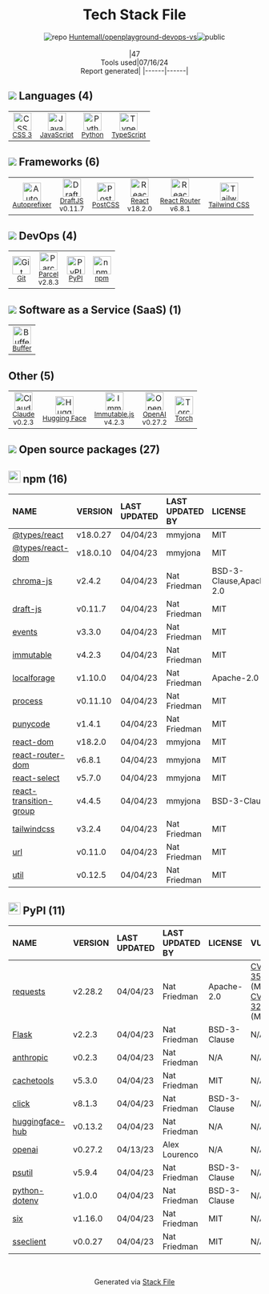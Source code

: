 <!--
&lt;--- Readme.md Snippet without images Start ---&gt;
## Tech Stack
Huntemall/openplayground-devops-vs is built on the following main stack:

- [JavaScript](https://developer.mozilla.org/en-US/docs/Web/JavaScript) – Languages
- [Python](https://www.python.org) – Languages
- [TypeScript](http://www.typescriptlang.org) – Languages
- [Autoprefixer](https://github.com/postcss/autoprefixer) – CSS Pre-processors / Extensions
- [DraftJS](https://draftjs.org) – Frameworks (Full Stack)
- [PostCSS](https://github.com/postcss/postcss) – CSS Pre-processors / Extensions
- [React](https://reactjs.org/) – Javascript UI Libraries
- [React Router](https://github.com/rackt/react-router) – JavaScript Framework Components
- [Tailwind CSS](https://tailwindcss.com) – Front-End Frameworks
- [Parcel](https://parceljs.org/) – JS Build Tools / JS Task Runners
- [Buffer](https://bufferapp.com/) – Social Media Tools
- [Claude](https://www.anthropic.com/product) – Large Language Models
- [Hugging Face](https://huggingface.co/) – Large Language Model Tools
- [Immutable.js](http://facebook.github.io/immutable-js/) – Javascript Utilities & Libraries
- [OpenAI](https://openai.com/) – Large Language Models
- [Torch](http://torch.ch/) – Machine Learning Tools

Full tech stack [here](/techstack.md)

&lt;--- Readme.md Snippet without images End ---&gt;

&lt;--- Readme.md Snippet with images Start ---&gt;
## Tech Stack
Huntemall/openplayground-devops-vs is built on the following main stack:

- <img width='25' height='25' src='https://img.stackshare.io/service/1209/javascript.jpeg' alt='JavaScript'/> [JavaScript](https://developer.mozilla.org/en-US/docs/Web/JavaScript) – Languages
- <img width='25' height='25' src='https://img.stackshare.io/service/993/pUBY5pVj.png' alt='Python'/> [Python](https://www.python.org) – Languages
- <img width='25' height='25' src='https://img.stackshare.io/service/1612/bynNY5dJ.jpg' alt='TypeScript'/> [TypeScript](http://www.typescriptlang.org) – Languages
- <img width='25' height='25' src='https://img.stackshare.io/service/2202/72d087642cfce6fef6f2dabec5bf49e8_400x400.png' alt='Autoprefixer'/> [Autoprefixer](https://github.com/postcss/autoprefixer) – CSS Pre-processors / Extensions
- <img width='25' height='25' src='https://img.stackshare.io/service/5388/9xvwNLlR_400x400.jpg' alt='DraftJS'/> [DraftJS](https://draftjs.org) – Frameworks (Full Stack)
- <img width='25' height='25' src='https://img.stackshare.io/service/3339/rlFcjEdI.png' alt='PostCSS'/> [PostCSS](https://github.com/postcss/postcss) – CSS Pre-processors / Extensions
- <img width='25' height='25' src='https://img.stackshare.io/service/1020/OYIaJ1KK.png' alt='React'/> [React](https://reactjs.org/) – Javascript UI Libraries
- <img width='25' height='25' src='https://img.stackshare.io/service/3350/8261421.png' alt='React Router'/> [React Router](https://github.com/rackt/react-router) – JavaScript Framework Components
- <img width='25' height='25' src='https://img.stackshare.io/service/8158/default_660b7c41c3ba489cb581eec89c04655404258c19.png' alt='Tailwind CSS'/> [Tailwind CSS](https://tailwindcss.com) – Front-End Frameworks
- <img width='25' height='25' src='https://img.stackshare.io/service/8054/fC6Wad-S_400x400.jpg' alt='Parcel'/> [Parcel](https://parceljs.org/) – JS Build Tools / JS Task Runners
- <img width='25' height='25' src='https://img.stackshare.io/service/825/hnc3q-7x.jpg' alt='Buffer'/> [Buffer](https://bufferapp.com/) – Social Media Tools
- <img width='25' height='25' src='https://img.stackshare.io/service/101883/default_fddf1fbe1d52baf4dac573b2b7fc24b78cc729b1.jpg' alt='Claude'/> [Claude](https://www.anthropic.com/product) – Large Language Models
- <img width='25' height='25' src='https://img.stackshare.io/service/40287/default_b4fac77fd6589c7469ccfb18a0d2df3ff2a71dbd.jpg' alt='Hugging Face'/> [Hugging Face](https://huggingface.co/) – Large Language Model Tools
- <img width='25' height='25' src='https://img.stackshare.io/no-img-open-source.png' alt='Immutable.js'/> [Immutable.js](http://facebook.github.io/immutable-js/) – Javascript Utilities & Libraries
- <img width='25' height='25' src='https://img.stackshare.io/service/48786/default_8b1119bcbb159cebebc2f6cfc9cd2e359b169d22.jpg' alt='OpenAI'/> [OpenAI](https://openai.com/) – Large Language Models
- <img width='25' height='25' src='https://img.stackshare.io/service/4475/hpYQzO_U_400x400.png' alt='Torch'/> [Torch](http://torch.ch/) – Machine Learning Tools

Full tech stack [here](/techstack.md)

&lt;--- Readme.md Snippet with images End ---&gt;
-->
<div align="center">

# Tech Stack File
![](https://img.stackshare.io/repo.svg "repo") [Huntemall/openplayground-devops-vs](https://github.com/Huntemall/openplayground-devops-vs)![](https://img.stackshare.io/public_badge.svg "public")
<br/><br/>
|47<br/>Tools used|07/16/24 <br/>Report generated|
|------|------|
</div>

## <img src='https://img.stackshare.io/languages.svg'/> Languages (4)
<table><tr>
  <td align='center'>
  <img width='36' height='36' src='https://img.stackshare.io/service/6727/css.png' alt='CSS 3'>
  <br>
  <sub><a href="https://developer.mozilla.org/en-US/docs/Web/CSS/CSS3">CSS 3</a></sub>
  <br>
  <sub></sub>
</td>

<td align='center'>
  <img width='36' height='36' src='https://img.stackshare.io/service/1209/javascript.jpeg' alt='JavaScript'>
  <br>
  <sub><a href="https://developer.mozilla.org/en-US/docs/Web/JavaScript">JavaScript</a></sub>
  <br>
  <sub></sub>
</td>

<td align='center'>
  <img width='36' height='36' src='https://img.stackshare.io/service/993/pUBY5pVj.png' alt='Python'>
  <br>
  <sub><a href="https://www.python.org">Python</a></sub>
  <br>
  <sub></sub>
</td>

<td align='center'>
  <img width='36' height='36' src='https://img.stackshare.io/service/1612/bynNY5dJ.jpg' alt='TypeScript'>
  <br>
  <sub><a href="http://www.typescriptlang.org">TypeScript</a></sub>
  <br>
  <sub></sub>
</td>

</tr>
</table>

## <img src='https://img.stackshare.io/frameworks.svg'/> Frameworks (6)
<table><tr>
  <td align='center'>
  <img width='36' height='36' src='https://img.stackshare.io/service/2202/72d087642cfce6fef6f2dabec5bf49e8_400x400.png' alt='Autoprefixer'>
  <br>
  <sub><a href="https://github.com/postcss/autoprefixer">Autoprefixer</a></sub>
  <br>
  <sub></sub>
</td>

<td align='center'>
  <img width='36' height='36' src='https://img.stackshare.io/service/5388/9xvwNLlR_400x400.jpg' alt='DraftJS'>
  <br>
  <sub><a href="https://draftjs.org">DraftJS</a></sub>
  <br>
  <sub>v0.11.7</sub>
</td>

<td align='center'>
  <img width='36' height='36' src='https://img.stackshare.io/service/3339/rlFcjEdI.png' alt='PostCSS'>
  <br>
  <sub><a href="https://github.com/postcss/postcss">PostCSS</a></sub>
  <br>
  <sub></sub>
</td>

<td align='center'>
  <img width='36' height='36' src='https://img.stackshare.io/service/1020/OYIaJ1KK.png' alt='React'>
  <br>
  <sub><a href="https://reactjs.org/">React</a></sub>
  <br>
  <sub>v18.2.0</sub>
</td>

<td align='center'>
  <img width='36' height='36' src='https://img.stackshare.io/service/3350/8261421.png' alt='React Router'>
  <br>
  <sub><a href="https://github.com/rackt/react-router">React Router</a></sub>
  <br>
  <sub>v6.8.1</sub>
</td>

<td align='center'>
  <img width='36' height='36' src='https://img.stackshare.io/service/8158/default_660b7c41c3ba489cb581eec89c04655404258c19.png' alt='Tailwind CSS'>
  <br>
  <sub><a href="https://tailwindcss.com">Tailwind CSS</a></sub>
  <br>
  <sub></sub>
</td>

</tr>
</table>

## <img src='https://img.stackshare.io/devops.svg'/> DevOps (4)
<table><tr>
  <td align='center'>
  <img width='36' height='36' src='https://img.stackshare.io/service/1046/git.png' alt='Git'>
  <br>
  <sub><a href="http://git-scm.com/">Git</a></sub>
  <br>
  <sub></sub>
</td>

<td align='center'>
  <img width='36' height='36' src='https://img.stackshare.io/service/8054/fC6Wad-S_400x400.jpg' alt='Parcel'>
  <br>
  <sub><a href="https://parceljs.org/">Parcel</a></sub>
  <br>
  <sub>v2.8.3</sub>
</td>

<td align='center'>
  <img width='36' height='36' src='https://img.stackshare.io/service/12572/-RIWgodF_400x400.jpg' alt='PyPI'>
  <br>
  <sub><a href="https://pypi.org/">PyPI</a></sub>
  <br>
  <sub></sub>
</td>

<td align='center'>
  <img width='36' height='36' src='https://img.stackshare.io/service/1120/lejvzrnlpb308aftn31u.png' alt='npm'>
  <br>
  <sub><a href="https://www.npmjs.com/">npm</a></sub>
  <br>
  <sub></sub>
</td>

</tr>
</table>

## <img src='https://img.stackshare.io/saas.svg'/> Software as a Service (SaaS) (1)
<table><tr>
  <td align='center'>
  <img width='36' height='36' src='https://img.stackshare.io/service/825/hnc3q-7x.jpg' alt='Buffer'>
  <br>
  <sub><a href="https://bufferapp.com/">Buffer</a></sub>
  <br>
  <sub></sub>
</td>

</tr>
</table>

## Other (5)
<table><tr>
  <td align='center'>
  <img width='36' height='36' src='https://img.stackshare.io/service/101883/default_fddf1fbe1d52baf4dac573b2b7fc24b78cc729b1.jpg' alt='Claude'>
  <br>
  <sub><a href="https://www.anthropic.com/product">Claude</a></sub>
  <br>
  <sub>v0.2.3</sub>
</td>

<td align='center'>
  <img width='36' height='36' src='https://img.stackshare.io/service/40287/default_b4fac77fd6589c7469ccfb18a0d2df3ff2a71dbd.jpg' alt='Hugging Face'>
  <br>
  <sub><a href="https://huggingface.co/">Hugging Face</a></sub>
  <br>
  <sub></sub>
</td>

<td align='center'>
  <img width='36' height='36' src='https://img.stackshare.io/no-img-open-source.png' alt='Immutable.js'>
  <br>
  <sub><a href="http://facebook.github.io/immutable-js/">Immutable.js</a></sub>
  <br>
  <sub>v4.2.3</sub>
</td>

<td align='center'>
  <img width='36' height='36' src='https://img.stackshare.io/service/48786/default_8b1119bcbb159cebebc2f6cfc9cd2e359b169d22.jpg' alt='OpenAI'>
  <br>
  <sub><a href="https://openai.com/">OpenAI</a></sub>
  <br>
  <sub>v0.27.2</sub>
</td>

<td align='center'>
  <img width='36' height='36' src='https://img.stackshare.io/service/4475/hpYQzO_U_400x400.png' alt='Torch'>
  <br>
  <sub><a href="http://torch.ch/">Torch</a></sub>
  <br>
  <sub></sub>
</td>

</tr>
</table>


## <img src='https://img.stackshare.io/group.svg' /> Open source packages (27)</h2>

## <img width='24' height='24' src='https://img.stackshare.io/service/1120/lejvzrnlpb308aftn31u.png'/> npm (16)

|NAME|VERSION|LAST UPDATED|LAST UPDATED BY|LICENSE|VULNERABILITIES|
|:------|:------|:------|:------|:------|:------|
|[@types/react](https://www.npmjs.com/@types/react)|v18.0.27|04/04/23|mmyjona |MIT|N/A|
|[@types/react-dom](https://www.npmjs.com/@types/react-dom)|v18.0.10|04/04/23|mmyjona |MIT|N/A|
|[chroma-js](https://www.npmjs.com/chroma-js)|v2.4.2|04/04/23|Nat Friedman |BSD-3-Clause,Apache-2.0|N/A|
|[draft-js](https://www.npmjs.com/draft-js)|v0.11.7|04/04/23|Nat Friedman |MIT|N/A|
|[events](https://www.npmjs.com/events)|v3.3.0|04/04/23|Nat Friedman |MIT|N/A|
|[immutable](https://www.npmjs.com/immutable)|v4.2.3|04/04/23|Nat Friedman |MIT|N/A|
|[localforage](https://www.npmjs.com/localforage)|v1.10.0|04/04/23|Nat Friedman |Apache-2.0|N/A|
|[process](https://www.npmjs.com/process)|v0.11.10|04/04/23|Nat Friedman |MIT|N/A|
|[punycode](https://www.npmjs.com/punycode)|v1.4.1|04/04/23|Nat Friedman |MIT|N/A|
|[react-dom](https://www.npmjs.com/react-dom)|v18.2.0|04/04/23|mmyjona |MIT|N/A|
|[react-router-dom](https://www.npmjs.com/react-router-dom)|v6.8.1|04/04/23|mmyjona |MIT|N/A|
|[react-select](https://www.npmjs.com/react-select)|v5.7.0|04/04/23|mmyjona |MIT|N/A|
|[react-transition-group](https://www.npmjs.com/react-transition-group)|v4.4.5|04/04/23|mmyjona |BSD-3-Clause|N/A|
|[tailwindcss](https://www.npmjs.com/tailwindcss)|v3.2.4|04/04/23|Nat Friedman |MIT|N/A|
|[url](https://www.npmjs.com/url)|v0.11.0|04/04/23|Nat Friedman |MIT|N/A|
|[util](https://www.npmjs.com/util)|v0.12.5|04/04/23|Nat Friedman |MIT|N/A|


## <img width='24' height='24' src='https://img.stackshare.io/service/12572/-RIWgodF_400x400.jpg'/> PyPI (11)

|NAME|VERSION|LAST UPDATED|LAST UPDATED BY|LICENSE|VULNERABILITIES|
|:------|:------|:------|:------|:------|:------|
|[requests](https://pypi.org/project/requests)|v2.28.2|04/04/23|Nat Friedman |Apache-2.0|[CVE-2024-35195](https://github.com/advisories/GHSA-9wx4-h78v-vm56) (Moderate)<br/>[CVE-2023-32681](https://github.com/advisories/GHSA-j8r2-6x86-q33q) (Moderate)|
|[Flask](https://pypi.org/project/Flask)|v2.2.3|04/04/23|Nat Friedman |BSD-3-Clause|N/A|
|[anthropic](https://pypi.org/project/anthropic)|v0.2.3|04/04/23|Nat Friedman |N/A|N/A|
|[cachetools](https://pypi.org/project/cachetools)|v5.3.0|04/04/23|Nat Friedman |MIT|N/A|
|[click](https://pypi.org/project/click)|v8.1.3|04/04/23|Nat Friedman |BSD-3-Clause|N/A|
|[huggingface-hub](https://pypi.org/project/huggingface-hub)|v0.13.2|04/04/23|Nat Friedman |N/A|N/A|
|[openai](https://pypi.org/project/openai)|v0.27.2|04/13/23|Alex Lourenco |N/A|N/A|
|[psutil](https://pypi.org/project/psutil)|v5.9.4|04/04/23|Nat Friedman |BSD-3-Clause|N/A|
|[python-dotenv](https://pypi.org/project/python-dotenv)|v1.0.0|04/04/23|Nat Friedman |BSD-3-Clause|N/A|
|[six](https://pypi.org/project/six)|v1.16.0|04/04/23|Nat Friedman |MIT|N/A|
|[sseclient](https://pypi.org/project/sseclient)|v0.0.27|04/04/23|Nat Friedman |MIT|N/A|

<br/>
<div align='center'>

Generated via [Stack File](https://github.com/marketplace/stack-file)
